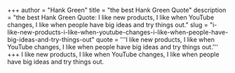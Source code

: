 +++
author = "Hank Green"
title = "the best Hank Green Quote"
description = "the best Hank Green Quote: I like new products, I like when YouTube changes, I like when people have big ideas and try things out."
slug = "i-like-new-products-i-like-when-youtube-changes-i-like-when-people-have-big-ideas-and-try-things-out"
quote = '''I like new products, I like when YouTube changes, I like when people have big ideas and try things out.'''
+++
I like new products, I like when YouTube changes, I like when people have big ideas and try things out.
